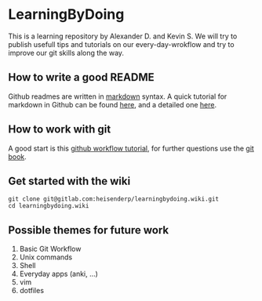 # LearningByDoing

This is a learning repository by Alexander D. and Kevin S.
We will try to publish usefull tips and tutorials on our every-day-wrokflow and try to improve our git skills along the way.

## How to write a good README

Github readmes are written in [markdown](https://en.wikipedia.org/wiki/Markdown) syntax.
A quick tutorial for markdown in Github can be found [here](https://guides.github.com/features/mastering-markdown/), and a detailed one [here](https://help.github.com/articles/basic-writing-and-formatting-syntax/).

## How to work with git

A good start is this [github workflow tutorial](https://guides.github.com/introduction/flow/), for further questions use the [git book](https://git-scm.com/book/en/v2).

## Get started with the wiki
```
git clone git@gitlab.com:heisenderp/learningbydoing.wiki.git
cd learningbydoing.wiki
```

## Possible themes for future work
1. Basic Git Workflow
2. Unix commands
3. Shell
4. Everyday apps (anki, ...)
5. vim
6. dotfiles
